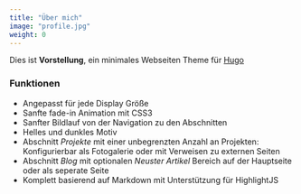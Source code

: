 ```yaml
---
title: "Über mich"
image: "profile.jpg"
weight: 0
---
```


Dies ist **Vorstellung**, ein minimales Webseiten Theme für [Hugo](https://gohugo.io)

### Funktionen

* Angepasst für jede Display Größe
* Sanfte fade-in Animation mit CSS3
* Sanfter Bildlauf von der Navigation zu den Abschnitten
* Helles und dunkles Motiv
* Abschnitt _Projekte_ mit einer unbegrenzten Anzahl an Projekten: Konfigurierbar als Fotogalerie oder mit Verweisen zu externen Seiten
* Abschnitt _Blog_ mit optionalen _Neuster Artikel_ Bereich auf der Hauptseite oder als seperate Seite
* Komplett basierend auf Markdown mit Unterstützung für HighlightJS
